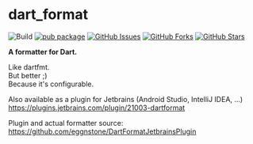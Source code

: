 # dart_format

![Build](https://github.com/eggnstone/dart_format/actions/workflows/dart.yaml/badge.svg)
[![pub package](https://img.shields.io/pub/v/dart_format.svg)](https://pub.dartlang.org/packages/dart_format)
[![GitHub Issues](https://img.shields.io/github/issues/eggnstone/dart_format.svg)](https://github.com/eggnstone/dart_format/issues)
[![GitHub Forks](https://img.shields.io/github/forks/eggnstone/dart_format.svg)](https://github.com/eggnstone/dart_format/network)
[![GitHub Stars](https://img.shields.io/github/stars/eggnstone/dart_format.svg)](https://github.com/eggnstone/dart_format/stargazers)

**A formatter for Dart.**

Like dartfmt.  
But better ;)  
Because it's configurable.

Also available as a plugin for Jetbrains (Android Studio, IntelliJ IDEA, ...)  
https://plugins.jetbrains.com/plugin/21003-dartformat

Plugin and actual formatter source:
https://github.com/eggnstone/DartFormatJetbrainsPlugin
